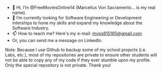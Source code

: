 - 👋 Hi, I’m @FreeMoviesOnline14 (Marcellus Von Sacramento... is my real name).
- 👀 I’m currently looking for Software Engineering or Development interships to hone my skills and expand my knowledge about the Software Industry.
- 📫 How to reach me? Here's my e-mail: mvps815165@gmail.com
- Or, you can send me a message on LinkedIn. 


Note: Because I use Github to backup some of my school projects (i.e. Labs, etc.), most of my repositories are private to ensure other students will not be able to copy any of my code if they ever stumble upon my profile. Only the special repository is not private. Thank you!
